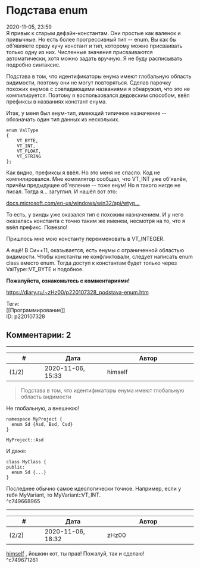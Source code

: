 Подстава enum
=============

  
2020-11-05, 23:59  
 Я привык к старым дефайн-константам. Они простые как валенок и привычные. Но есть более прогрессивный тип -- enum. Вы как бы об'являете сразу кучу констант и тип, которому можно присваивать только одну из них. Численные значения присваиваются автоматически, хотя можно задать вручную. Я не буду расписывать подробно синтаксис.   
   
 Подстава в том, что идентификаторы енума имеют глобальную область видимости, поэтому они не могут повторяться. Сделав парочку похожих енумов с совпадающими названиями я обнаружил, что это не компилируется. Поэтому я воспользовался дедовским способом, ввёл префиксы в названиях констант енума.   
   
 Итак, у меня был енум-тип, имеющий типичное назначение -- обозначать один тип данных из нескольких.   
   
 
```
enum ValType  
{
	VT_BYTE,
	VT_INT,
	VT_FLOAT,
	VT_STRING  
};
```
   
   
 Как видно, префиксы я ввёл. Но это меня не спасло. Код не компилировался. Мне компилятор сообщал, что VT\_INT уже об'явлён, причём предыдущее об'явление -- тоже енум! Но я такого нигде не писал. Тогда я... загуглил. И нашёл вот это:   
   
  [docs.microsoft.com/en-us/windows/win32/api/wtyp...](https://docs.microsoft.com/en-us/windows/win32/api/wtypes/ne-wtypes-varenum)    
   
 То есть, у винды уже оказался тип с похожим назначением. И у него оказалась константа с точно таким же именем, несмотря на то, что я ввёл префикс. Повезло!   
   
 Пришлось мне мою константу переименовать в VT\_INTEGER.   
   
 А ещё! В Си++11, оказывается, есть енумы с ограниченной областью видимости. Чтобы константы не конфликтовали, следует написать enum class вместо enum. Тогда доступ к константам будет только через ValType::VT\_BYTE и подобное.   
   
   **Пожалуйста, ознакомьтесь с комментариями!**     
  
<https://diary.ru/~zHz00/p220107328_podstava-enum.htm>  
  
Теги:  
[[Программирование]]  
ID: p220107328  


Комментарии: 2
--------------

  


---



|         #         |              Дата              |                     Автор                     |           ID           |
| --- | --- | --- | --- |
| (1/2) | 2020-11-06, 15:33 | himself | c749668965 |

  
 > Подстава в том, что идентификаторы енума имеют глобальную область видимости   
   
 Не глобальную, а внешнюю!   
 
```
namespace MyProject {  
  enum Sd {Asd, Bsd, Csd}  
}  
  
MyProject::Asd  

```
   
   
 И даже:   
 
```
class MyClass {  
public:  
  enum Sd {...}  
}  

```
   
   
 Последнее обычно самое идеологически точное. Например, если у тебя MyVariant, то MyVariant::VT\_INT.   
 ^c749668965

---



|         #         |              Дата              |                     Автор                     |           ID           |
| --- | --- | --- | --- |
| (2/2) | 2020-11-06, 18:32 | zHz00 | c749671261 |

  
  [himself](http://himself.diary.ru "void")  , йошкин кот, ты прав! Пожалуй, так и сделаю!   
 ^c749671261